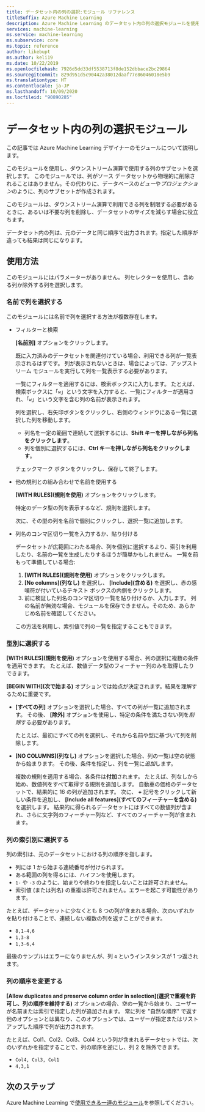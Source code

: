 ```yaml
---
title: データセット内の列の選択:モジュール リファレンス
titleSuffix: Azure Machine Learning
description: Azure Machine Learning のデータセット内の列の選択モジュールを使用し、ダウンストリーム演算で使用する列のサブセットを選択する方法を学習します。
services: machine-learning
ms.service: machine-learning
ms.subservice: core
ms.topic: reference
author: likebupt
ms.author: keli19
ms.date: 10/22/2019
ms.openlocfilehash: 7926d5dd33df5538713f8de152dbbace2bc29864
ms.sourcegitcommit: 829d951d5c90442a38012daaf77e86046018e5b9
ms.translationtype: HT
ms.contentlocale: ja-JP
ms.lasthandoff: 10/09/2020
ms.locfileid: "90890285"
---
```

# <a name="select-columns-in-dataset-module"></a>データセット内の列の選択モジュール

この記事では Azure Machine Learning デザイナーのモジュールについて説明します。

このモジュールを使用し、ダウンストリーム演算で使用する列のサブセットを選択します。 このモジュールでは、列がソース データセットから物理的に削除されることはありません。その代わりに、データベースの*ビュー*や*プロジェクション*のように、列のサブセットが作成されます。

このモジュールは、ダウンストリーム演算で利用できる列を制限する必要があるときに、あるいは不要な列を削除し、データセットのサイズを減らす場合に役立ちます。

データセット内の列は、元のデータと同じ順序で出力されます。指定した順序が違っても結果は同じになります。

## <a name="how-to-use"></a>使用方法

このモジュールにはパラメーターがありません。 列セレクターを使用し、含める列か除外する列を選択します。

### <a name="choose-columns-by-name"></a>名前で列を選択する

このモジュールには名前で列を選択する方法が複数存在します。 

+ フィルターと検索

    **[名前別]** オプションをクリックします。

    既に入力済みのデータセットを関連付けている場合、利用できる列が一覧表示されるはずです。 列が表示されないときは、場合によっては、アップストリーム モジュールを実行して列を一覧表示する必要があります。

    一覧にフィルターを適用するには、検索ボックスに入力します。 たとえば、検索ボックスに「`w`」という文字を入力すると、一覧にフィルターが適用され、「`w`」という文字を含む列の名前が表示されます。

    列を選択し、右矢印ボタンをクリックし、右側のウィンドウにある一覧に選択した列を移動します。

    + 列名を一定の範囲で連続して選択するには、**Shift キーを押しながら列名をクリックします**。
    + 列を個別に選択するには、**Ctrl キーを押しながら列名をクリックします**。

    チェックマーク ボタンをクリックし、保存して終了します。

+ 他の規則との組み合わせで名前を使用する

    **[WITH RULES]\(規則を使用\)** オプションをクリックします。
    
    特定のデータ型の列を表示するなど、規則を選択します。

    次に、その型の列を名前で個別にクリックし、選択一覧に追加します。

+ 列名のコンマ区切り一覧を入力するか、貼り付ける

    データセットが広範囲にわたる場合、列を個別に選択するより、索引を利用したり、名前の一覧を生成したりするほうが簡単かもしれません。 一覧を前もって準備している場合:

    1. **[WITH RULES]\(規則を使用\)** オプションをクリックします。 
    2. **[No columns]\(列なし\)** を選択し、 **[Include]\(含める\)** を選択し、赤の感嘆符が付いているテキスト ボックスの内側をクリックします。 
    3. 前に検証した列名のコンマ区切り一覧を貼り付けるか、入力します。 列の名前が無効な場合、モジュールを保存できません。そのため、あらかじめ名前を確認してください。
    
    この方法を利用し、索引値で列の一覧を指定することもできます。 

### <a name="choose-by-type"></a>型別に選択する

**[WITH RULES]\(規則を使用\)** オプションを使用する場合、列の選択に複数の条件を適用できます。 たとえば、数値データ型のフィーチャー列のみを取得したりできます。

**[BEGIN WITH]\(次で始まる\)** オプションでは始点が決定されます。結果を理解するために重要です。 

+ **[すべての列]** オプションを選択した場合、すべての列が一覧に追加されます。 その後、 **[除外]** オプションを使用し、特定の条件を満たさない列を*削除*する必要があります。 

    たとえば、最初にすべての列を選択し、それから名前や型に基づいて列を削除します。

+ **[NO COLUMNS]\(列なし\)** オプションを選択した場合、列の一覧は空の状態から始まります。 その後、条件を指定し、列を一覧に*追加*します。 

    複数の規則を適用する場合、各条件は**付加**されます。 たとえば、列なしから始め、数値列をすべて取得する規則を追加します。 自動車の価格のデータセットで、結果的に 16 の列が追加されます。 次に、 **+** 記号をクリックして新しい条件を追加し、 **[Include all features]\(すべてのフィーチャーを含める\)** を選択します。 結果的に得られるデータセットにはすべての数値列が含まれ、さらに文字列のフィーチャー列など、すべてのフィーチャー列が含まれます。

### <a name="choose-by-column-index"></a>列の索引別に選択する

列の索引は、元のデータセットにおける列の順序を指します。

+ 列には 1 から始まる連続番号が付けられます。  
+ ある範囲の列を得るには、ハイフンを使用します。 
+ `1-` や `-3` のように、始まりや終わりを指定しないことは許可されません。
+ 索引値 (または列名) の重複は許可されません。エラーを起こす可能性があります。

たとえば、データセットに少なくとも 8 つの列が含まれる場合、次のいずれかを貼り付けることで、連続しない複数の列を返すことができます。 

+ `8,1-4,6`
+ `1,3-8`
+ `1,3-6,4` 

最後のサンプルはエラーになりませんが、列 `4` というインスタンスが 1 つ返されます。



### <a name="change-order-of-columns"></a>列の順序を変更する

**[Allow duplicates and preserve column order in selection]\(選択で重複を許可し、列の順序を維持する\)** オプションの場合、空の一覧から始まり、ユーザーが名前または索引で指定した列が追加されます。 常に列を "自然な順序" で返す他のオプションとは異なり、このオプションでは、ユーザーが指定またはリストアップした順序で列が出力されます。 

たとえば、Col1、Col2、Col3、Col4 という列が含まれるデータセットでは、次のいずれかを指定することで、列の順序を逆にし、列 2 を除外できます。

+ `Col4, Col3, Col1`
+ `4,3,1`


## <a name="next-steps"></a>次のステップ

Azure Machine Learning で[使用できる一連のモジュール](module-reference.md)を参照してください。 